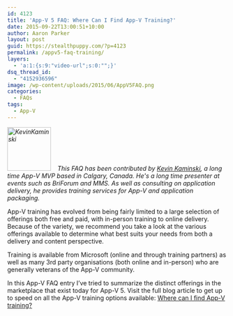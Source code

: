 ```yaml
---
id: 4123
title: 'App-V 5 FAQ: Where Can I Find App-V Training?'
date: 2015-09-22T13:00:51+10:00
author: Aaron Parker
layout: post
guid: https://stealthpuppy.com/?p=4123
permalink: /appv5-faq-training/
layers:
  - 'a:1:{s:9:"video-url";s:0:"";}'
dsq_thread_id:
  - "4152936596"
image: /wp-content/uploads/2015/06/AppV5FAQ.png
categories:
  - FAQs
tags:
  - App-V
---
```

_<img class="alignleft wp-image-4128" style="margin: 0px 15px 0px 0px;" src="https://stealthpuppy.com/wp-content/uploads/2015/09/KevinKaminski-150x150.jpg" alt="KevinKaminski" width="100" height="100" srcset="https://stealthpuppy.com/wp-content/uploads/2015/09/KevinKaminski-150x150.jpg 150w, https://stealthpuppy.com/wp-content/uploads/2015/09/KevinKaminski-300x300.jpg 300w, https://stealthpuppy.com/wp-content/uploads/2015/09/KevinKaminski.jpg 351w" sizes="(max-width: 100px) 100vw, 100px" />This FAQ has been contributed by [Kevin Kaminski](https://twitter.com/kkaminsk), a long time App-V MVP based in Calgary, Canada. He's a long time presenter at events such as BriForum and MMS. As well as consulting on application delivery, he provides training services for App-V and application packaging._

App-V training has evolved from being fairly limited to a large selection of offerings both free and paid, with in-person training to online delivery. Because of the variety, we recommend you take a look at the various offerings available to determine what best suits your needs from both a delivery and content perspective.

Training is available from Microsoft (online and through training partners) as well as many 3rd party organisations (both online and in-person) who are generally veterans of the App-V community.

In this App-V FAQ entry I’ve tried to summarize the distinct offerings in the marketplace that exist today for App-V 5. Visit the full blog article to get up to speed on all the App-V training options available: [Where can I find App-V training?](http://kkaminsk.blogspot.com/2015/09/where-can-i-find-app-v-training.html)